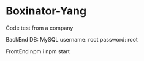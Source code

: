 # Boxinator-Yang
Code test from a company

BackEnd
DB: MySQL
username: root
password: root

FrontEnd
npm i
npm start




